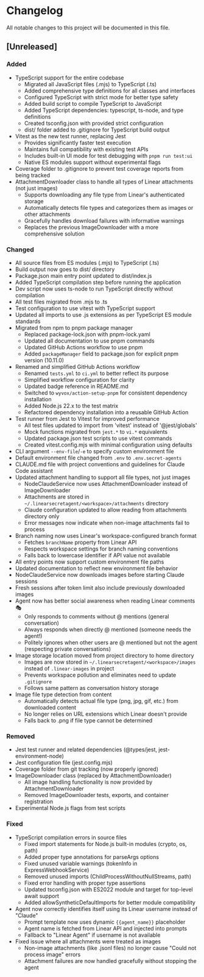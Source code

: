 # Changelog

All notable changes to this project will be documented in this file.

## [Unreleased]

### Added
- TypeScript support for the entire codebase
  - Migrated all JavaScript files (.mjs) to TypeScript (.ts)
  - Added comprehensive type definitions for all classes and interfaces
  - Configured TypeScript with strict mode for better type safety
  - Added build script to compile TypeScript to JavaScript
  - Added TypeScript dependencies: typescript, ts-node, and type definitions
  - Created tsconfig.json with provided strict configuration
  - dist/ folder added to .gitignore for TypeScript build output
- Vitest as the new test runner, replacing Jest
  - Provides significantly faster test execution
  - Maintains full compatibility with existing test APIs
  - Includes built-in UI mode for test debugging with `pnpm run test:ui`
  - Native ES modules support without experimental flags
- Coverage folder to .gitignore to prevent test coverage reports from being tracked
- AttachmentDownloader class to handle all types of Linear attachments (not just images)
  - Supports downloading any file type from Linear's authenticated storage
  - Automatically detects file types and categorizes them as images or other attachments
  - Gracefully handles download failures with informative warnings
  - Replaces the previous ImageDownloader with a more comprehensive solution

### Changed  
- All source files from ES modules (.mjs) to TypeScript (.ts)
- Build output now goes to dist/ directory
- Package.json main entry point updated to dist/index.js
- Added TypeScript compilation step before running the application
- Dev script now uses ts-node to run TypeScript directly without compilation
- All test files migrated from .mjs to .ts
- Test configuration to use vitest with TypeScript support
- Updated all imports to use .js extensions as per TypeScript ES module standards
- Migrated from npm to pnpm package manager
  - Replaced package-lock.json with pnpm-lock.yaml
  - Updated all documentation to use pnpm commands
  - Updated GitHub Actions workflow to use pnpm
  - Added `packageManager` field to package.json for explicit pnpm version (10.11.0)
- Renamed and simplified GitHub Actions workflow
  - Renamed `tests.yml` to `ci.yml` to better reflect its purpose
  - Simplified workflow configuration for clarity
  - Updated badge reference in README.md
  - Switched to `wyvox/action-setup-pnpm` for consistent dependency installation
  - Added Node.js 22.x to the test matrix
  - Refactored dependency installation into a reusable GitHub Action
- Test runner from Jest to Vitest for improved performance
  - All test files updated to import from 'vitest' instead of '@jest/globals'
  - Mock functions migrated from `jest.*` to `vi.*` equivalents
  - Updated package.json test scripts to use vitest commands
  - Created vitest.config.mjs with minimal configuration using defaults
- CLI argument `--env-file`/`-e` to specify custom environment file
- Default environment file changed from `.env` to `.env.secret-agents`
- CLAUDE.md file with project conventions and guidelines for Claude Code assistant
- Updated attachment handling to support all file types, not just images
  - NodeClaudeService now uses AttachmentDownloader instead of ImageDownloader
  - Attachments are stored in `~/.linearsecretagent/<workspace>/attachments` directory
  - Claude configuration updated to allow reading from attachments directory only
  - Error messages now indicate when non-image attachments fail to process
- Branch naming now uses Linear's workspace-configured branch format
  - Fetches `branchName` property from Linear API
  - Respects workspace settings for branch naming conventions
  - Falls back to lowercase identifier if API value not available
- All entry points now support custom environment file paths
- Updated documentation to reflect new environment file behavior
- NodeClaudeService now downloads images before starting Claude sessions
- Fresh sessions after token limit also include previously downloaded images
- Agent now has better social awareness when reading Linear comments 🎭
  - Only responds to comments without @ mentions (general conversation)
  - Always responds when directly @ mentioned (someone needs the agent!)
  - Politely ignores when other users are @ mentioned but not the agent (respecting private conversations)
- Image storage location moved from project directory to home directory
  - Images are now stored in `~/.linearsecretagent/<workspace>/images` instead of `.linear-images` in project
  - Prevents workspace pollution and eliminates need to update `.gitignore`
  - Follows same pattern as conversation history storage
- Image file type detection from content
  - Automatically detects actual file type (png, jpg, gif, etc.) from downloaded content
  - No longer relies on URL extensions which Linear doesn't provide
  - Falls back to .png if file type cannot be determined

### Removed
- Jest test runner and related dependencies (@types/jest, jest-environment-node)
- Jest configuration file (jest.config.mjs) 
- Coverage folder from git tracking (now properly ignored)
- ImageDownloader class (replaced by AttachmentDownloader)
  - All image handling functionality is now provided by AttachmentDownloader
  - Removed ImageDownloader tests, exports, and container registration
- Experimental Node.js flags from test scripts

### Fixed
- TypeScript compilation errors in source files
  - Fixed import statements for Node.js built-in modules (crypto, os, path)
  - Added proper type annotations for parseArgs options
  - Fixed unused variable warnings (tokenInfo in ExpressWebhookService)
  - Removed unused imports (ChildProcessWithoutNullStreams, path)
  - Fixed error handling with proper type assertions
  - Updated tsconfig.json with ES2022 module and target for top-level await support
  - Added allowSyntheticDefaultImports for better module compatibility
- Agent now correctly identifies itself using its Linear username instead of "Claude"
  - Prompt template now uses dynamic `{{agent_name}}` placeholder
  - Agent name is fetched from Linear API and injected into prompts
  - Fallback to "Linear Agent" if username is not available
- Fixed issue where all attachments were treated as images
  - Non-image attachments (like .jsonl files) no longer cause "Could not process image" errors
  - Attachment failures are now handled gracefully without stopping the agent